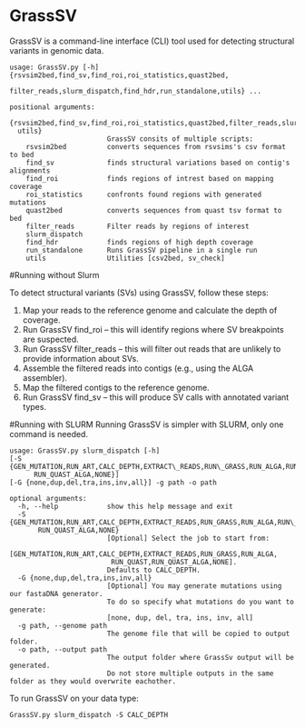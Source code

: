 # GrassSV
GrassSV is a command-line interface (CLI) tool used for detecting structural variants in genomic data.


```
usage: GrassSV.py [-h] {rsvsim2bed,find_sv,find_roi,roi_statistics,quast2bed,
                         filter_reads,slurm_dispatch,find_hdr,run_standalone,utils} ...

positional arguments:
  {rsvsim2bed,find_sv,find_roi,roi_statistics,quast2bed,filter_reads,slurm_dispatch,find_hdr,run_standalone,
  utils}
                        GrassSV consits of multiple scripts:
    rsvsim2bed          converts sequences from rsvsims's csv format to bed
    find_sv             finds structural variations based on contig's alignments
    find_roi            finds regions of intrest based on mapping coverage
    roi_statistics      confronts found regions with generated mutations
    quast2bed           converts sequences from quast tsv format to bed
    filter_reads        Filter reads by regions of interest
    slurm_dispatch
    find_hdr            finds regions of high depth coverage
    run_standalone      Runs GrassSV pipeline in a single run
    utils               Utilities [csv2bed, sv_check]
```

#Running without Slurm

To detect structural variants (SVs) using GrassSV, follow these steps:

1. Map your reads to the reference genome and calculate the depth of coverage.
2. Run GrassSV find_roi – this will identify regions where SV breakpoints are suspected.
3. Run GrassSV filter_reads – this will filter out reads that are unlikely to provide information about SVs.
4. Assemble the filtered reads into contigs (e.g., using the ALGA assembler).
5. Map the filtered contigs to the reference genome.
5. Run GrassSV find_sv – this will produce SV calls with annotated variant types.

#Running with SLURM
Running GrassSV is simpler with SLURM, only one command is needed. 

```
usage: GrassSV.py slurm_dispatch [-h] 
[-S {GEN_MUTATION,RUN_ART,CALC_DEPTH,EXTRACT\_READS,RUN\_GRASS,RUN_ALGA,RUN_QUAST,
      RUN_QUAST_ALGA,NONE}] 
[-G {none,dup,del,tra,ins,inv,all}] -g path -o path

optional arguments:
  -h, --help            show this help message and exit
  -S {GEN_MUTATION,RUN_ART,CALC_DEPTH,EXTRACT_READS,RUN_GRASS,RUN_ALGA,RUN\_QUAST,
       RUN_QUAST_ALGA,NONE}
                        [Optional] Select the job to start from:
                        [GEN_MUTATION,RUN_ART,CALC_DEPTH,EXTRACT_READS,RUN_GRASS,RUN_ALGA,
                         RUN_QUAST,RUN_QUAST_ALGA,NONE]. 
                        Defaults to CALC_DEPTH.
  -G {none,dup,del,tra,ins,inv,all}
                        [Optional] You may generate mutations using our fastaDNA generator. 
                        To do so specify what mutations do you want to generate: 
                        [none, dup, del, tra, ins, inv, all]
  -g path, --genome path
                        The genome file that will be copied to output folder.
  -o path, --output path
                        The output folder where GrassSv output will be generated. 
                        Do not store multiple outputs in the same folder as they would overwrite eachother.
```

To run GrassSV on your data type:
```
GrassSV.py slurm_dispatch -S CALC_DEPTH
```